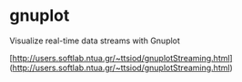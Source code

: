 # gnuplot

Visualize real-time data streams with Gnuplot

[http://users.softlab.ntua.gr/~ttsiod/gnuplotStreaming.html]
(http://users.softlab.ntua.gr/~ttsiod/gnuplotStreaming.html)
